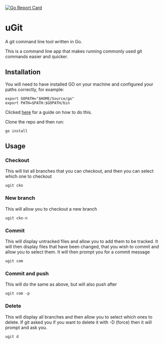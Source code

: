 [![Go Report Card](https://goreportcard.com/badge/github.com/willdot/uGit)](https://goreportcard.com/report/github.com/willdot/uGit)


# uGit
A git command line tool written in Go. 

This is a command line app that makes running commonly used git commands easier and quicker.

## Installation

You will need to have installed GO on your machine and configured your paths correctly, for example:
```
export GOPATH="$HOME/Source/go"
export PATH=$PATH:$GOPATH/bin
```


Clicked [here](https://willdot.github.io/15SettingUpGo/) for a guide on how to do this.


Clone the repo and then run:

```
go install
```



## Usage


### Checkout

This will list all branches that you can checkout, and then you can select which one to checkout
```
ugit cko
```

### New branch
This will allow you to checkout a new branch
```
ugit cko-n
```

### Commit
This will display untracked files and allow you to add them to be tracked. It will then display files that have been changed, that you wish to commit and allow you to select them. It will then prompt you for a commit message
```
ugit com
```

### Commit and push
This will do the same as above, but will also push after
```
ugit com -p
```

### Delete
This will display all branches and then allow you to select which ones to delete. If git asked you if you want to delete it with -D (force) then it will prompt and ask you.
```
ugit d
```
